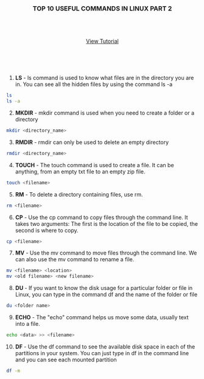 <p align="center">
  <h3 align="center">TOP 10 USEFUL COMMANDS IN LINUX PART 2</h3>

  <p align="center">
    <br />
    <br />
    <br />
    <a href="https://youtu.be/dL3nsGJYKys">View Tutorial</a>
  </p>
</p>


<br />
<br />
<br />

1. **LS** - ls command is used to know what files are in the directory you are in. You can see all the hidden files by using the command ls -a
  ```sh
  ls
  ls -a
  ```
2. **MKDIR** - mkdir command is used when you need to create a folder or a directory
  ```sh
  mkdir <directory_name>
  ```
3. **RMDIR** -  rmdir can only be used to delete an empty directory
  ```sh
  rmdir <directory_name>
  ```
4. **TOUCH** - The touch command is used to create a file. It can be anything, from an empty txt file to an empty zip file.
  ```sh
  touch <filename>
  ```
5. **RM** - To delete a directory containing files, use rm.
  ```sh
  rm <filename> 
  ```
6. **CP** - Use the cp command to copy files through the command line. It takes two arguments: The first is the location of the file to be copied, the second is where to copy.
  ```sh
  cp <filename>
  ```
7. **MV** - Use the mv command to move files through the command line. We can also use the mv command to rename a file.
  ```sh
  mv <filename> <location>
  mv <old filename> <new filename>
  ```
8. **DU** - If you want to know the disk usage for a particular folder or file in Linux, you can type in the command df and the name of the folder or file
  ```sh
  du <folder name> 
  ```
9. **ECHO** - The "echo" command helps us move some data, usually text into a file.
  ```sh
  echo <data> >> <filename>
  ```
10. **DF** - Use the df command to see the available disk space in each of the partitions in your system. You can just type in df in the command line and you can see each mounted partition 
  ```sh
  df -m
  ```
